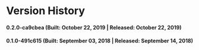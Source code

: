 # Version History


#### 0.2.0-ca9cbea (Built: October 22, 2019 | Released: October 22, 2019)

#### 0.1.0-491c615 (Built: September 03, 2018 | Released: September 14, 2018)


